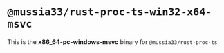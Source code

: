 # `@mussia33/rust-proc-ts-win32-x64-msvc`

This is the **x86_64-pc-windows-msvc** binary for `@mussia33/rust-proc-ts`
